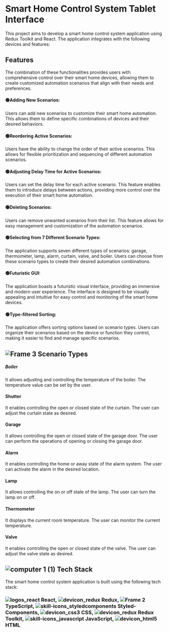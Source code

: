 # Smart Home Control System Tablet Interface
This project aims to develop a smart home control system application using Redux Toolkit and React. The application integrates with the following devices and features:

##  Features
The combination of these functionalities provides users with comprehensive control over their smart home devices, allowing them to create customized automation scenarios that align with their needs and preferences.

#### 🟢Adding New Scenarios:
Users can add new scenarios to customize their smart home automation. This allows them to define specific combinations of devices and their desired behaviors.

#### 🟢Reordering Active Scenarios:
Users have the ability to change the order of their active scenarios. This allows for flexible prioritization and sequencing of different automation scenarios.

#### 🟢Adjusting Delay Time for Active Scenarios: 
Users can set the delay time for each active scenario. This feature enables them to introduce delays between actions, providing more control over the execution of their smart home automation.

#### 🟢Deleting Scenarios:
Users can remove unwanted scenarios from their list. This feature allows for easy management and customization of the automation scenarios.

#### 🟢Selecting from 7 Different Scenario Types: 
The application supports seven different types of scenarios: garage, thermometer, lamp, alarm, curtain, valve, and boiler. Users can choose from these scenario types to create their desired automation combinations.

#### 🟢Futuristic GUI:
The application boasts a futuristic visual interface, providing an immersive and modern user experience. The interface is designed to be visually appealing and intuitive for easy control and monitoring of the smart home devices.

#### 🟢Type-filtered Sorting: 
The application offers sorting options based on scenario types. Users can organize their scenarios based on the device or function they control, making it easier to find and manage specific scenarios.

## ![Frame 3](https://github.com/Abdulberk/react-smart-home-control/assets/107999430/3f54317d-3cc5-4d4e-8bd7-f0cb648d5fe0) Scenario Types
##### Boiler
It allows adjusting and controlling the temperature of the boiler.
The temperature value can be set by the user.

#### Shutter
It enables controlling the open or closed state of the curtain.
The user can adjust the curtain state as desired.
#### Garage
It allows controlling the open or closed state of the garage door.
The user can perform the operations of opening or closing the garage door.
#### Alarm
It enables controlling the home or away state of the alarm system.
The user can activate the alarm in the desired location.
#### Lamp
It allows controlling the on or off state of the lamp.
The user can turn the lamp on or off.
#### Thermometer
It displays the current room temperature.
The user can monitor the current temperature.
#### Valve
It enables controlling the open or closed state of the valve.
The user can adjust the valve state as desired.

## ![computer 1 (1)](https://github.com/Abdulberk/react-smart-home-control/assets/107999430/3b05058f-e194-4ce1-ba8c-62a62fe94972)  Tech Stack
The smart home control system application is built using the following tech stack:
### ![logos_react](https://github.com/Abdulberk/react-smart-home-control/assets/107999430/ef0dbabb-d499-48bc-bee5-479cd290b511) React, ![devicon_redux](https://github.com/Abdulberk/react-smart-home-control/assets/107999430/6b3bbfbb-aa8d-456d-939e-e9cd3fcee7cb) Redux, ![Frame 2](https://github.com/Abdulberk/react-smart-home-control/assets/107999430/46efc053-38a2-459b-9141-1b13692ba4fb) TypeScript, ![skill-icons_styledcomponents](https://github.com/Abdulberk/react-smart-home-control/assets/107999430/2a7430ec-0b4b-47c5-bacb-4582edc28287) Styled-Components, ![devicon_css3](https://github.com/Abdulberk/react-smart-home-control/assets/107999430/7902a8a1-83db-4ab8-8c2b-6d5db419aca7) CSS, ![devicon_redux](https://github.com/Abdulberk/react-smart-home-control/assets/107999430/253aa47e-ebe2-4432-b17e-6a7c6e73c99a) Redux Toolkit, ![skill-icons_javascript](https://github.com/Abdulberk/react-smart-home-control/assets/107999430/273a328d-3ffc-40f3-9ad1-b35083dcc8c2) JavaScript, ![devicon_html5](https://github.com/Abdulberk/react-smart-home-control/assets/107999430/9b505a38-5f7d-4845-b711-5dc1ad80a542) HTML


